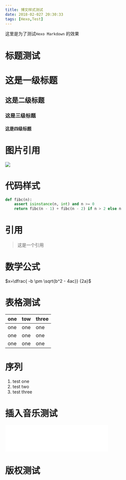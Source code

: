 ```yaml
---
title: 博文样式测试
date: 2018-02-027 20:30:33
tags: [Hexo,Test]
---
```




这里是为了测试`Hexo Markdown` 的效果 <!-- more -->

# 标题测试

# 这是一级标题

## 这是二级标题

### 这是三级标题

#### 这是四级标题

# 图片引用



![](https://coding.net/u/cloudy-liu/p/BlogPicBed/git/raw/master/head.jpeg)



# 代码样式

```python test.py
def fibc(n):
    assert isinstance(n, int) and n >= 0
    return fibc(n - 1) + fibc(n - 2) if n > 2 else n
```

# 引用

> 这是一个引用

# 数学公式

$x=\dfrac{ -b \pm \sqrt{b^2 - 4ac}} {2a}$



# 表格测试

| one  | tow  | three |
| ---- | ---- | ----- |
| one  | one  | one   |
| one  | one  | one   |
| one  | one  | one   |

# 序列 

1. test one
2. test two
3. test three


# 插入音乐测试

<iframe frameborder="no" border="0" marginwidth="0" marginheight="0" width=330 height=86 src="//music.163.com/outchain/player?type=2&id=409654891&auto=0&height=66"></iframe>

# 版权测试

